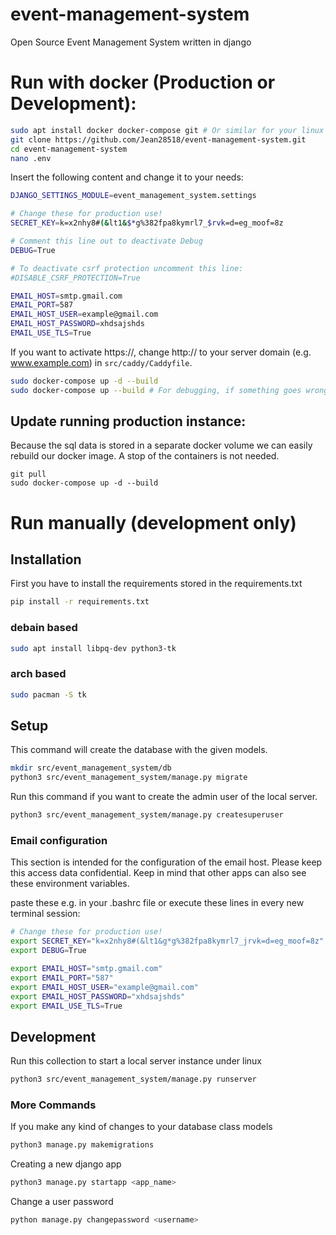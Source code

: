 # event-management-system
Open Source Event Management System written in django

# Run with docker (Production or Development): 
```bash
sudo apt install docker docker-compose git # Or similar for your linux distribution
git clone https://github.com/Jean28518/event-management-system.git
cd event-management-system
nano .env
```

Insert the following content and change it to your needs:

```bash
DJANGO_SETTINGS_MODULE=event_management_system.settings

# Change these for production use!
SECRET_KEY=k=x2nhy8#(&lt1&$*g%382fpa8kymrl7_$rvk=d=eg_moof=8z

# Comment this line out to deactivate Debug
DEBUG=True

# To deactivate csrf protection uncomment this line:
#DISABLE_CSRF_PROTECTION=True

EMAIL_HOST=smtp.gmail.com
EMAIL_PORT=587
EMAIL_HOST_USER=example@gmail.com
EMAIL_HOST_PASSWORD=xhdsajshds
EMAIL_USE_TLS=True
```

If you want to activate https://, change http:// to your server domain (e.g. www.example.com) in ``src/caddy/Caddyfile``.

```bash
sudo docker-compose up -d --build
sudo docker-compose up --build # For debugging, if something goes wrong.
```

## Update running production instance:
Because the sql data is stored in a separate docker volume we can easily rebuild our docker image. A stop of the containers is not needed.
```
git pull
sudo docker-compose up -d --build
```

# Run manually (development only)


## Installation
First you have to install the requirements stored in the requirements.txt
```bash
pip install -r requirements.txt
```

### debain based
```bash
sudo apt install libpq-dev python3-tk
```

### arch based
```bash
sudo pacman -S tk
```

## Setup
This command will create the database with the given models.
```bash
mkdir src/event_management_system/db
python3 src/event_management_system/manage.py migrate
```
Run this command if you want to create the admin user of the local server.
```bash
python3 src/event_management_system/manage.py createsuperuser
```

### Email configuration
This section is intended for the configuration of the email host.
Please keep this access data confidential.
Keep in mind that other apps can also see these environment variables.

paste these e.g. in your .bashrc file or execute these lines in every new terminal session:
```bash
# Change these for production use!
export SECRET_KEY="k=x2nhy8#(&lt1&g*g%382fpa8kymrl7_jrvk=d=eg_moof=8z"
export DEBUG=True

export EMAIL_HOST="smtp.gmail.com"                         
export EMAIL_PORT="587"                                   
export EMAIL_HOST_USER="example@gmail.com"                 
export EMAIL_HOST_PASSWORD="xhdsajshds"   
export EMAIL_USE_TLS=True
```

## Development
Run this collection to start a local server instance under linux
```bash
python3 src/event_management_system/manage.py runserver
```

### More Commands
If you make any kind of changes to your database class models
```bash
python3 manage.py makemigrations
```
Creating a new django app
```bash
python3 manage.py startapp <app_name>
```
Change a user password
```bash
python manage.py changepassword <username>
```
